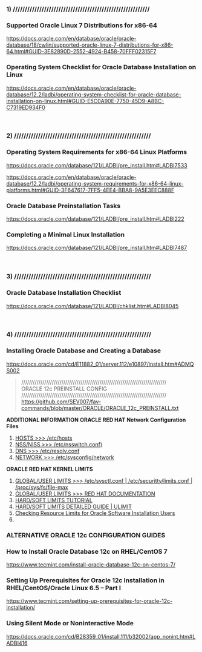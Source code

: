 ### 1) /////////////////////////////////////////////////////////
### Supported Oracle Linux 7 Distributions for x86-64

https://docs.oracle.com/en/database/oracle/oracle-database/18/cwlin/supported-oracle-linux-7-distributions-for-x86-64.html#GUID-3E82890D-2552-4924-B458-70FFF02315F7

### Operating System Checklist for Oracle Database Installation on Linux

https://docs.oracle.com/en/database/oracle/oracle-database/12.2/ladbi/operating-system-checklist-for-oracle-database-installation-on-linux.html#GUID-E5C0A90E-7750-45D9-A8BC-C7319ED934F0
<br />
<br />
<br />

### 2) /////////////////////////////////////////////////////////
### Operating System Requirements for x86-64 Linux Platforms

https://docs.oracle.com/database/121/LADBI/pre_install.htm#LADBI7533

https://docs.oracle.com/en/database/oracle/oracle-database/12.2/ladbi/operating-system-requirements-for-x86-64-linux-platforms.html#GUID-3F647617-7FF5-4EE4-BBA8-9A5E3EEC888F

### Oracle Database Preinstallation Tasks

https://docs.oracle.com/database/121/LADBI/pre_install.htm#LADBI222

### Completing a Minimal Linux Installation

https://docs.oracle.com/database/121/LADBI/pre_install.htm#LADBI7487
<br />
<br />
<br />

### 3) /////////////////////////////////////////////////////////
### Oracle Database Installation Checklist

https://docs.oracle.com/database/121/LADBI/chklist.htm#LADBI8045
<br />
<br />
<br />

### 4) /////////////////////////////////////////////////////////
### Installing Oracle Database and Creating a Database

https://docs.oracle.com/cd/E11882_01/server.112/e10897/install.htm#ADMQS002

> ////////////////////////////////////////////////////////////////////////////<br />
> ORACLE 12c PREINSTALL CONFIG<br />
> ////////////////////////////////////////////////////////////////////////////<br />
> https://github.com/SEV007/fav-commands/blob/master/ORACLE/ORACLE_12c_PREINSTALL.txt

**ADDITIONAL INFORMATION**
**ORACLE RED HAT Network Configuration Files**
1. [HOSTS >>> /etc/hosts](https://docs.oracle.com/cd/E52668_01/E54669/html/ol7-s2-netconf.html)
2. [NSS/NISS >>> /etc/nsswitch.conf)](https://docs.oracle.com/cd/E52668_01/E54669/html/ol7-s2-netconf.html)
3. [DNS >>> /etc/resolv.conf](https://docs.oracle.com/cd/E52668_01/E54669/html/ol7-s4-netconf.html)
4. [NETWORK >>> /etc/sysconfig/network](https://docs.oracle.com/cd/E52668_01/E54669/html/ol7-s5-netconf.html)


**ORACLE RED HAT KERNEL LIMITS**
1. [GLOBAL/USER LIMITS >>> /etc/sysctl.conf | /etc/securitty/limits.conf | /proc/sys/fs/file-max](https://stijn.tintel.eu/blog/2007/05/04/changing-the-maximum-number-of-open-file-descriptors)
2. [GLOBAL/USER LIMITS >>> RED HAT DOCUMENTATION](https://access.redhat.com/documentation/en-us/red_hat_enterprise_linux/5/html/tuning_and_optimizing_red_hat_enterprise_linux_for_oracle_9i_and_10g_databases/sect-oracle_9i_and_10g_tuning_guide-setting_shell_limits_for_the_oracle_user-limiting_maximum_number_of_processes_available_for_the_oracle_user)
3. [HARD/SOFT LIMITS TUTORIAL](http://geekswing.com/geek/quickie-tutorial-ulimit-soft-limits-hard-limits-soft-stack-hard-stack/)
4. [HARD/SOFT LIMITS DETAILED GUIDE | ULIMIT](https://lzone.de/cheat-sheet/ulimit)
5. [Checking Resource Limits for Oracle Software Installation Users](https://docs.oracle.com/en/database/oracle/oracle-database/12.2/ladbi/checking-resource-limits-for-oracle-software-installation-users.html#GUID-293874BD-8069-470F-BEBF-A77C06618D5A)
6. []()

### ALTERNATIVE ORACLE 12c CONFIGURATION GUIDES
### How to Install Oracle Database 12c on RHEL/CentOS 7

https://www.tecmint.com/install-oracle-database-12c-on-centos-7/

### Setting Up Prerequisites for Oracle 12c Installation in RHEL/CentOS/Oracle Linux 6.5 – Part I

https://www.tecmint.com/setting-up-prerequisites-for-oracle-12c-installation/

### Using Silent Mode or Noninteractive Mode

https://docs.oracle.com/cd/B28359_01/install.111/b32002/app_nonint.htm#LADBI416

